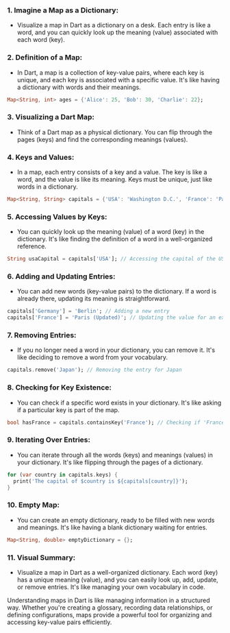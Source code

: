 ### 1. **Imagine a Map as a Dictionary:**
   - Visualize a map in Dart as a dictionary on a desk. Each entry is like a word, and you can quickly look up the meaning (value) associated with each word (key).

### 2. **Definition of a Map:**
   - In Dart, a map is a collection of key-value pairs, where each key is unique, and each key is associated with a specific value. It's like having a dictionary with words and their meanings.

   ```dart
   Map<String, int> ages = {'Alice': 25, 'Bob': 30, 'Charlie': 22};
   ```

### 3. **Visualizing a Dart Map:**
   - Think of a Dart map as a physical dictionary. You can flip through the pages (keys) and find the corresponding meanings (values).

### 4. **Keys and Values:**
   - In a map, each entry consists of a key and a value. The key is like a word, and the value is like its meaning. Keys must be unique, just like words in a dictionary.

   ```dart
   Map<String, String> capitals = {'USA': 'Washington D.C.', 'France': 'Paris', 'Japan': 'Tokyo'};
   ```

### 5. **Accessing Values by Keys:**
   - You can quickly look up the meaning (value) of a word (key) in the dictionary. It's like finding the definition of a word in a well-organized reference.

   ```dart
   String usaCapital = capitals['USA']; // Accessing the capital of the USA
   ```

### 6. **Adding and Updating Entries:**
   - You can add new words (key-value pairs) to the dictionary. If a word is already there, updating its meaning is straightforward.

   ```dart
   capitals['Germany'] = 'Berlin'; // Adding a new entry
   capitals['France'] = 'Paris (Updated)'; // Updating the value for an existing key
   ```

### 7. **Removing Entries:**
   - If you no longer need a word in your dictionary, you can remove it. It's like deciding to remove a word from your vocabulary.

   ```dart
   capitals.remove('Japan'); // Removing the entry for Japan
   ```

### 8. **Checking for Key Existence:**
   - You can check if a specific word exists in your dictionary. It's like asking if a particular key is part of the map.

   ```dart
   bool hasFrance = capitals.containsKey('France'); // Checking if 'France' is a key in the map
   ```

### 9. **Iterating Over Entries:**
   - You can iterate through all the words (keys) and meanings (values) in your dictionary. It's like flipping through the pages of a dictionary.

   ```dart
   for (var country in capitals.keys) {
     print('The capital of $country is ${capitals[country]}');
   }
   ```

### 10. **Empty Map:**
   - You can create an empty dictionary, ready to be filled with new words and meanings. It's like having a blank dictionary waiting for entries.

   ```dart
   Map<String, double> emptyDictionary = {};
   ```

### 11. **Visual Summary:**
   - Visualize a map in Dart as a well-organized dictionary. Each word (key) has a unique meaning (value), and you can easily look up, add, update, or remove entries. It's like managing your own vocabulary in code.

Understanding maps in Dart is like managing information in a structured way. Whether you're creating a glossary, recording data relationships, or defining configurations, maps provide a powerful tool for organizing and accessing key-value pairs efficiently.